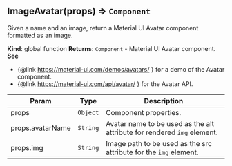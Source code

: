 <a name="ImageAvatar"></a>

## ImageAvatar(props) ⇒ <code>Component</code>
Given a name and an image, return a Material UI Avatar component formatted as an image.

**Kind**: global function
**Returns**: <code>Component</code> - Material UI Avatar component.
**See**

- {@link https://material-ui.com/demos/avatars/ } for a demo of the Avatar component.
- {@link https://material-ui.com/api/avatar/ } for the Avatar API.


| Param | Type | Description |
| --- | --- | --- |
| props | <code>Object</code> | Component properties. |
| props.avatarName | <code>String</code> | Avatar name to be used as the alt attribute for rendered `img` element. |
| props.img | <code>String</code> | Image path to be used as the src attribute for the `img` element. |